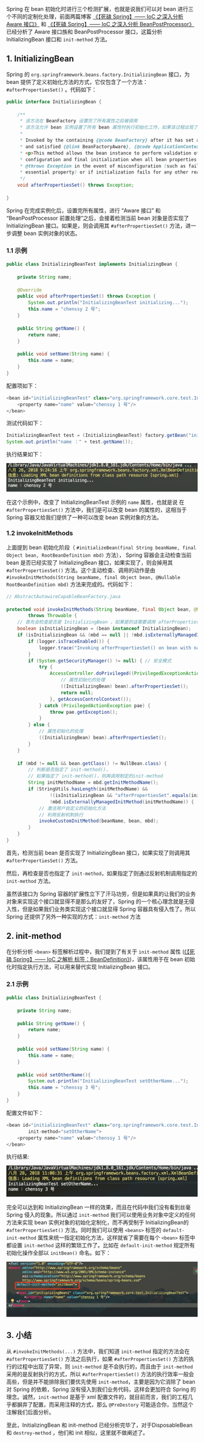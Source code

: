 Spring 在 bean 初始化时进行三个检测扩展，也就是说我们可以对 bean 进行三个不同的定制化处理，前面两篇博客 [《【死磕 Spring】—— IoC 之深入分析 Aware 接口》](http://svip.iocoder.cn/Spring/IoC-Aware-interface) 和 [《【死磕 Spring】—— IoC 之深入分析 ﻿BeanPostProcessor》](http://svip.iocoder.cn/Spring/IoC-BeanPostProcessor) 已经分析了 Aware 接口族和 BeanPostProcessor 接口，这篇分析 InitializingBean 接口和 `init-method` 方法。

## 1. InitializingBean

Spring 的 `org.springframework.beans.factory.InitializingBean` 接口，为 bean 提供了定义初始化方法的方式，它仅包含了一个方法：`#afterPropertiesSet()` 。代码如下：

```java
public interface InitializingBean {

    /**
     * 该方法在 BeanFactory 设置完了所有属性之后被调用
     * 该方法允许 bean 实例设置了所有 bean 属性时执行初始化工作，如果该过程出现了错误则需要抛出异常
     *
     * Invoked by the containing {@code BeanFactory} after it has set all bean properties
     * and satisfied {@link BeanFactoryAware}, {@code ApplicationContextAware} etc.
     * <p>This method allows the bean instance to perform validation of its overall
     * configuration and final initialization when all bean properties have been set.
     * @throws Exception in the event of misconfiguration (such as failure to set an
     * essential property) or if initialization fails for any other reason
     */
    void afterPropertiesSet() throws Exception;

}
```

Spring 在完成实例化后，设置完所有属性，进行 “Aware 接口” 和 “BeanPostProcessor 前置处理”之后，会接着检测当前 bean 对象是否实现了 InitializingBean 接口。如果是，则会调用其 `#afterPropertiesSet()` 方法，进一步调整 bean 实例对象的状态。

### 1.1 示例

```java
public class InitializingBeanTest implements InitializingBean {

    private String name;

    @Override
    public void afterPropertiesSet() throws Exception {
        System.out.println("InitializingBeanTest initializing...");
        this.name = "chenssy 2 号";
    }

    public String getName() {
        return name;
    }

    public void setName(String name) {
        this.name = name;
    }
}
```

配置项如下：

```java
<bean id="initializingBeanTest" class="org.springframework.core.test.InitializingBeanTest">
    <property name="name" value="chenssy 1 号"/>
</bean>
```

测试代码如下：

```java
InitializingBeanTest test = (InitializingBeanTest) factory.getBean("initializingBeanTest");
System.out.println("name ：" + test.getName());
```

执行结果如下：

![](29/1.png)

在这个示例中，改变了 InitializingBeanTest 示例的 `name` 属性，也就是说 在 `#afterPropertiesSet()` 方法中，我们是可以改变 bean 的属性的，这相当于 Spring 容器又给我们提供了一种可以改变 bean 实例对象的方法。

### 1.2 invokeInitMethods

上面提到 bean 初始化阶段（ `#initializeBean(final String beanName, final Object bean, RootBeanDefinition mbd)` 方法）， Spring 容器会主动检查当前 bean 是否已经实现了 InitializingBean 接口，如果实现了，则会掉用其 `#afterPropertiesSet()` 方法。这个主动检查、调用的动作是由 `#invokeInitMethods(String beanName, final Object bean, @Nullable RootBeanDefinition mbd)` 方法来完成的。代码如下：

```java
// AbstractAutowireCapableBeanFactory.java

protected void invokeInitMethods(String beanName, final Object bean, @Nullable RootBeanDefinition mbd)
        throws Throwable {
    // 首先会检查是否是 InitializingBean ，如果是的话需要调用 afterPropertiesSet()
    boolean isInitializingBean = (bean instanceof InitializingBean);
    if (isInitializingBean && (mbd == null || !mbd.isExternallyManagedInitMethod("afterPropertiesSet"))) {
        if (logger.isTraceEnabled()) {
            logger.trace("Invoking afterPropertiesSet() on bean with name '" + beanName + "'");
        }
        if (System.getSecurityManager() != null) { // 安全模式
            try {
                AccessController.doPrivileged((PrivilegedExceptionAction<Object>) () -> {
                    // 属性初始化的处理
                    ((InitializingBean) bean).afterPropertiesSet();
                    return null;
                }, getAccessControlContext());
            } catch (PrivilegedActionException pae) {
                throw pae.getException();
            }
        } else {
            // 属性初始化的处理
            ((InitializingBean) bean).afterPropertiesSet();
        }
    }

    if (mbd != null && bean.getClass() != NullBean.class) {
        // 判断是否指定了 init-method()，
        // 如果指定了 init-method()，则再调用制定的init-method
        String initMethodName = mbd.getInitMethodName();
        if (StringUtils.hasLength(initMethodName) &&
                !(isInitializingBean && "afterPropertiesSet".equals(initMethodName)) &&
                !mbd.isExternallyManagedInitMethod(initMethodName)) {
            // 激活用户自定义的初始化方法
            // 利用反射机制执行
            invokeCustomInitMethod(beanName, bean, mbd);
        }
    }
}
```

首先，检测当前 bean 是否实现了 InitializingBean 接口，如果实现了则调用其 `#afterPropertiesSet()` 方法。

然后，再检查是否也指定了 `init-method`，如果指定了则通过反射机制调用指定的 `init-method` 方法。

虽然该接口为 Spring 容器的扩展性立下了汗马功劳，但是如果真的让我们的业务对象来实现这个接口就显得不是那么的友好了，Spring 的一个核心理念就是无侵入性，但是如果我们业务类实现这个接口就显得 Spring 容器具有侵入性了。所以 Spring 还提供了另外一种实现的方式：`init-method` 方法

## 2. init-method

在分析分析 `<bean>` 标签解析过程中，我们提到了有关于 `init-method` 属性 ([《【死磕 Spring】—— IoC 之解析 标签：BeanDefinition》](http://svip.iocoder.cn/Spring/IoC-parse-BeanDefinitions-for-BeanDefinition))，该属性用于在 bean 初始化时指定执行方法，可以用来替代实现 InitializingBean 接口。

### 2.1 示例

```java
public class InitializingBeanTest {

    private String name;

    public String getName() {
        return name;
    }

    public void setName(String name) {
        this.name = name;
    }

    public void setOtherName(){
        System.out.println("InitializingBeanTest setOtherName...");
        this.name = "chenssy 3 号";
    }
}
```

配置文件如下：

```java
<bean id="initializingBeanTest" class="org.springframework.core.test.InitializingBeanTest"
        init-method="setOtherName">
    <property name="name" value="chenssy 1 号"/>
</bean>
```

执行结果:

![](29/2.png)

完全可以达到和 InitializingBean 一样的效果，而且在代码中我们没有看到丝毫 Spring 侵入的现象。所以通过 `init-method` 我们可以使用业务对象中定义的任何方法来实现 bean 实例对象的初始化定制化，而不再受制于 InitializingBean的 `#afterPropertiesSet()` 方法。同时我们可以使用 `<beans>` 标签的 `default-init-method` 属性来统一指定初始化方法，这样就省了需要在每个 `<bean>` 标签中都设置 `init-method` 这样的繁琐工作了。比如在 `default-init-method` 规定所有初始化操作全部以 `initBean()` 命名。如下：

![](29/3.png)

## 3. 小结

从 `#invokeInitMethods(...)` 方法中，我们知道 `init-method` 指定的方法会在 `#afterPropertiesSet()` 方法之后执行，如果 `#afterPropertiesSet()` 方法的执行的过程中出现了异常，则 `init-method` 是不会执行的，而且由于 `init-method` 采用的是反射执行的方式，所以 `#afterPropertiesSet()` 方法的执行效率一般会高些，但是并不能排除我们要优先使用 `init-method`，主要是因为它消除了 bean 对 Spring 的依赖，Spring 没有侵入到我们业务代码，这样会更加符合 Spring 的理念。诚然，`init-method` 是基于 xml 配置文件的，就目前而言，我们的工程几乎都摒弃了配置，而采用注释的方式，那么 `@PreDestory` 可能适合你，当然这个注解我们后面分析。

至此，InitializingBean 和 init-method 已经分析完毕了，对于DisposableBean 和 `destroy-method` ，他们和 init 相似，这里就不做阐述了。
